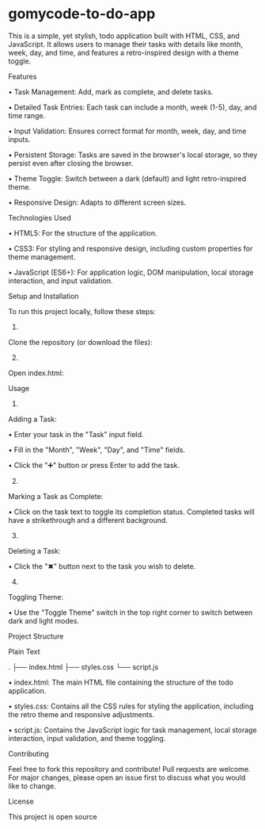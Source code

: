 # gomycode-to-do-app


This is a simple, yet stylish, todo application built with HTML, CSS, and JavaScript. It allows users to manage their tasks with details like month, week, day, and time, and features a retro-inspired design with a theme toggle.

Features

•
Task Management: Add, mark as complete, and delete tasks.

•
Detailed Task Entries: Each task can include a month, week (1-5), day, and time range.

•
Input Validation: Ensures correct format for month, week, day, and time inputs.

•
Persistent Storage: Tasks are saved in the browser's local storage, so they persist even after closing the browser.

•
Theme Toggle: Switch between a dark (default) and light retro-inspired theme.

•
Responsive Design: Adapts to different screen sizes.

Technologies Used

•
HTML5: For the structure of the application.

•
CSS3: For styling and responsive design, including custom properties for theme management.

•
JavaScript (ES6+): For application logic, DOM manipulation, local storage interaction, and input validation.

Setup and Installation

To run this project locally, follow these steps:

1.
Clone the repository (or download the files):

2.
Open index.html:

Usage

1.
Adding a Task:

•
Enter your task in the "Task" input field.

•
Fill in the "Month", "Week", "Day", and "Time" fields.

•
Click the "➕" button or press Enter to add the task.



2.
Marking a Task as Complete:

•
Click on the task text to toggle its completion status. Completed tasks will have a strikethrough and a different background.



3.
Deleting a Task:

•
Click the "✖" button next to the task you wish to delete.



4.
Toggling Theme:

•
Use the "Toggle Theme" switch in the top right corner to switch between dark and light modes.



Project Structure

Plain Text


. 
├── index.html
├── styles.css
└── script.js


•
index.html: The main HTML file containing the structure of the todo application.

•
styles.css: Contains all the CSS rules for styling the application, including the retro theme and responsive adjustments.

•
script.js: Contains the JavaScript logic for task management, local storage interaction, input validation, and theme toggling.

Contributing

Feel free to fork this repository and contribute! Pull requests are welcome. For major changes, please open an issue first to discuss what you would like to change.

License

This project is open source 

